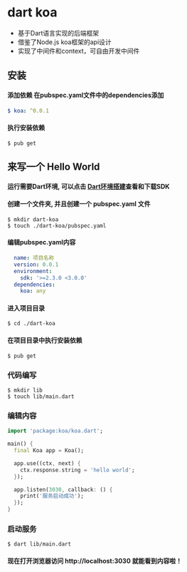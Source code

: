 # dart koa

- 基于Dart语言实现的后端框架
- 借鉴了Node.js koa框架的api设计
- 实现了中间件和context，可自由开发中间件

## 安装
#### 添加依赖 在pubspec.yaml文件中的dependencies添加
```yaml
$ koa: ^0.0.1
```
#### 执行安装依赖
```ssh
$ pub get
```

## 来写一个 Hello World
#### 运行需要Dart环境, 可以点击 [Dart环境搭建](https://dart.dev/get-dart)查看和下载SDK
#### 创建一个文件夹, 并且创建一个 pubspec.yaml 文件
```ssh
$ mkdir dart-koa
$ touch ./dart-koa/pubspec.yaml
```

#### 编辑pubspec.yaml内容
```yaml
  name: 项目名称
  version: 0.0.1
  environment:
    sdk: '>=2.3.0 <3.0.0'
  dependencies:
    koa: any
```
#### 进入项目目录
```ssh
$ cd ./dart-koa
```

#### 在项目目录中执行安装依赖
```ssh
$ pub get
```
### 代码编写
```ssh
$ mkdir lib
$ touch lib/main.dart
```
### 编辑内容
```dart
import 'package:koa/koa.dart';

main() {
  final Koa app = Koa();

  app.use((ctx, next) {
    ctx.response.string = 'hello world';
  });

  app.listen(3030, callback: () {
    print('服务启动成功');
  });
}
```
### 启动服务
```ssh
$ dart lib/main.dart
```
#### 现在打开浏览器访问 http://localhost:3030 就能看到内容啦！